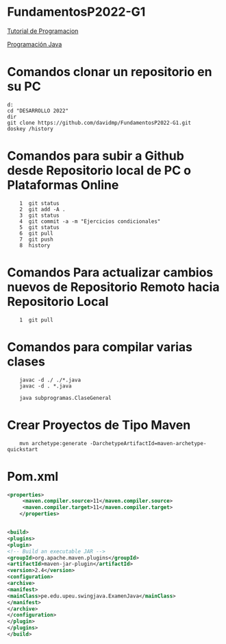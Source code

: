 # FundamentosP2022-G1

[Tutorial de Programacion](https://www.w3schools.com/python/default.asp)

[Programación Java](https://drive.google.com/file/d/1TcAQVsUFGIG9C7QKWaFJ0VVpYHpcSpHf/view)

# Comandos clonar un repositorio en su PC

```console
d:
cd "DESARROLLO 2022"
dir
git clone https://github.com/davidmp/FundamentosP2022-G1.git
doskey /history
```

# Comandos para subir a Github desde Repositorio local de PC o Plataformas Online

```console
    1  git status
    2  git add -A .
    3  git status
    4  git commit -a -m "Ejercicios condicionales"
    5  git status
    6  git pull
    7  git push
    8  history
```

# Comandos Para actualizar cambios nuevos de Repositorio Remoto hacia Repositorio Local

```console
    1  git pull
```

# Comandos para compilar varias clases

```console
    javac -d ./ ./*.java
    javac -d . *.java
    
    java subprogramas.ClaseGeneral
```

# Crear Proyectos de Tipo Maven

```console
	mvn archetype:generate -DarchetypeArtifactId=maven-archetype-quickstart
```

# Pom.xml

```xml
<properties>
	 <maven.compiler.source>11</maven.compiler.source>
	 <maven.compiler.target>11</maven.compiler.target>
	</properties>


<build> 
<plugins>
<plugin>
<!-- Build an executable JAR -->
<groupId>org.apache.maven.plugins</groupId>
<artifactId>maven-jar-plugin</artifactId>
<version>2.4</version> 
<configuration> 
<archive>
<manifest>
<mainClass>pe.edu.upeu.swingjava.ExamenJava</mainClass> 
</manifest>
</archive>
</configuration>
</plugin>
</plugins>
</build>


```
